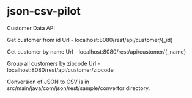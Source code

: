 # json-csv-pilot

Customer Data API

Get customer from id
Url - localhost:8080/rest/api/customer/{_id}

Get customer by name
Url - localhost:8080/rest/api/customer/{_name}

Group all customers by zipcode
Url - localhost:8080/rest/api/customer/zipcode

Conversion of JSON to CSV is in src/main/java/com/json/rest/sample/convertor directory.
